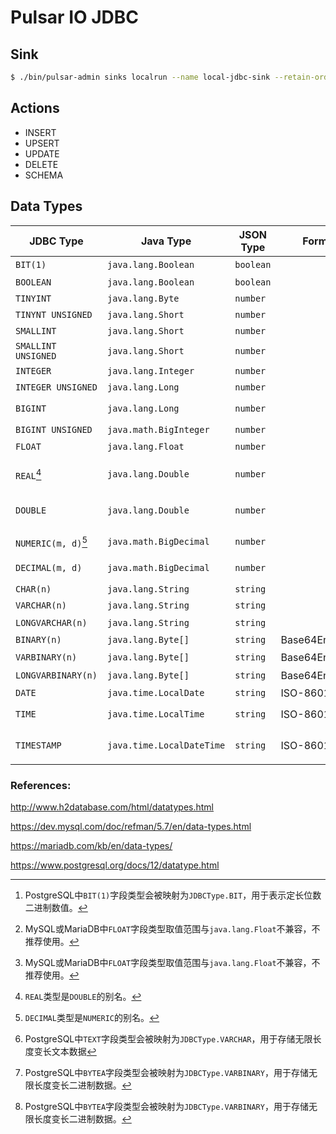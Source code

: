 # Pulsar IO JDBC

## Sink

``` sh
$ ./bin/pulsar-admin sinks localrun --name local-jdbc-sink --retain-ordering --processing-guarantees EFFECTIVELY_ONCE --parallelism 1 --tenant public --namespace practices --inputs public/practices/local-jdbc --archive connectors/pulsar-io-jdbc-1.0.0-SNAPSHOT.nar --sink-config '{"driver":"com.mysql.cj.jdbc.Driver","jdbcUrl":"jdbc:mysql://mysql:3306","username":"","password":""}'
```

## Actions

- INSERT
- UPSERT
- UPDATE
- DELETE
- SCHEMA

## Data Types

| JDBC Type                      | Java Type                 | JSON Type | Format        | Sample / Range                                          | H2   | MySQL           | MariaDB         | PostgreSQL      |
| ------------------------------ | ------------------------- | --------- | ------------- | ------------------------------------------------------- | ---- | --------------- | --------------- | --------------- |
| `BIT(1)`                       | `java.lang.Boolean`       | `boolean` |               | `true`, `false`                                         | ✓    | ✓               | ✓               | ✗[^dt_pg_bit1]  |
| `BOOLEAN`                      | `java.lang.Boolean`       | `boolean` |               | `true`, `false`                                         | ✓    | ✓               | ✓               | ✓               |
| `TINYINT`                      | `java.lang.Byte`          | `number`  |               | `-128`, `127`                                           | ✓    | ✓               | ✓               | ✓               |
| `TINYNT UNSIGNED`              | `java.lang.Short`         | `number`  |               | `0`, `255`                                              | ✗    | ✓               | ✓               | ✗               |
| `SMALLINT`                     | `java.lang.Short`         | `number`  |               | `-32768`, `32767`                                       | ✓    | ✓               | ✓               | ✓               |
| `SMALLINT UNSIGNED`            | `java.lang.Short`         | `number`  |               | `0`, `65535`                                            | ✗    | ✓               | ✓               | ✗               |
| `INTEGER`                      | `java.lang.Integer`       | `number`  |               | `-2147483648`, `2147483647`                             | ✓    | ✓               | ✓               | ✓               |
| `INTEGER UNSIGNED`             | `java.lang.Long`          | `number`  |               | `0`, `4294967295`                                       | ✗    | ✓               | ✓               | ✗               |
| `BIGINT`                       | `java.lang.Long`          | `number`  |               | `-9223372036854775808`, `9223372036854775807`           | ✓    | ✓               | ✓               | ✓               |
| `BIGINT UNSIGNED`              | `java.math.BigInteger`    | `number`  |               | `0`, `18446744073709551615`                             | ✗    | ✓               | ✓               | ✗               |
| `FLOAT`                        | `java.lang.Float`         | `number`  |               | `1.4e-45`, `3.4028235e+38`                              | ✓    | ✗[^dt_m*_float] | ✗[^dt_m*_float] | ✓               |
| `REAL`[^dt_*_real]             | `java.lang.Double`        | `number`  |               | `2.2250738585072014E-308`, `1.7976931348623157e+308`    | ✓    | ✓               | ✓               | ✓               |
| `DOUBLE`                       | `java.lang.Double`        | `number`  |               | `2.2250738585072014E-308`, `1.7976931348623157e+308`    | ✓    | ✓               | ✓               | ✓               |
| `NUMERIC(m, d)`[^dt_*_decimal] | `java.math.BigDecimal`    | `number`  |               | `-2.7182818284590452354`, `3.14159265358979323846`      | ✓    | ✓               | ✓               | ✓               |
| `DECIMAL(m, d)`                | `java.math.BigDecimal`    | `number`  |               | `-2.7182818284590452354`, `3.14159265358979323846`      | ✓    | ✓               | ✓               | ✓               |
| `CHAR(n)`                      | `java.lang.String`        | `string`  |               | `"Hello, World."`                                       | ✓    | ✓               | ✓               | ✓               |
| `VARCHAR(n)`                   | `java.lang.String`        | `string`  |               | `"Hello, World."`                                       | ✓    | ✓               | ✓               | ✓               |
| `LONGVARCHAR(n)`               | `java.lang.String`        | `string`  |               | `"Hello, World."`                                       | ✓    | ✓               | ✓               | ✗[^dt_pg_text]  |
| `BINARY(n)`                    | `java.lang.Byte[]`        | `string`  | Base64Encoded | `"SGVsbG8sIFdvcmxkLg=="`                                | ✓    | ✓               | ✓               | ✓               |
| `VARBINARY(n)`                 | `java.lang.Byte[]`        | `string`  | Base64Encoded | `"SGVsbG8sIFdvcmxkLg=="`                                | ✓    | ✓               | ✓               | ✗[^dt_pg_bytea] |
| `LONGVARBINARY(n)`             | `java.lang.Byte[]`        | `string`  | Base64Encoded | `"SGVsbG8sIFdvcmxkLg=="`                                | ✓    | ✓               | ✓               | ✗[^dt_pg_bytea] |
| `DATE`                         | `java.time.LocalDate`     | `string`  | ISO-8601      | `"2020-04-02"`                                          | ✓    | ✓               | ✓               | ✓               |
| `TIME`                         | `java.time.LocalTime`     | `string`  | ISO-8601      | `"09:17:46"`, `"10:05:33.123456"`                       | ✓    | ✓               | ✓               | ✓               |
| `TIMESTAMP`                    | `java.time.LocalDateTime` | `string`  | ISO-8601      | `"2020-04-02T09:17:46"`, `"2020-04-02T10:05:33.123456"` | ✓    | ✓               | ✓               | ✓               |

[^dt_pg_bit1]: PostgreSQL中`BIT(1)`字段类型会被映射为`JDBCType.BIT`，用于表示定长位数二进制数值。

[^dt_*_real]: `REAL`类型是`DOUBLE`的别名。

[^dt_m*_float]: MySQL或MariaDB中`FLOAT`字段类型取值范围与`java.lang.Float`不兼容，不推荐使用。

[^dt_*_decimal]: `DECIMAL`类型是`NUMERIC`的别名。

[^dt_pg_text]: PostgreSQL中`TEXT`字段类型会被映射为`JDBCType.VARCHAR`，用于存储无限长度变长文本数据

[^dt_pg_bytea]: PostgreSQL中`BYTEA`字段类型会被映射为`JDBCType.VARBINARY`，用于存储无限长度变长二进制数据。

### References:

http://www.h2database.com/html/datatypes.html

https://dev.mysql.com/doc/refman/5.7/en/data-types.html

https://mariadb.com/kb/en/data-types/

https://www.postgresql.org/docs/12/datatype.html